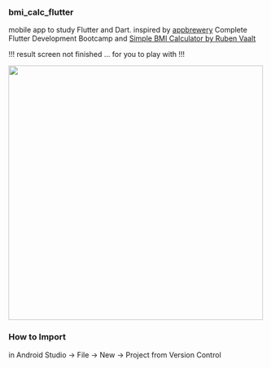 ### bmi_calc_flutter

mobile app to study Flutter and Dart. inspired by [appbrewery](https://www.appbrewery.co/) Complete Flutter Development Bootcamp and [Simple BMI Calculator by
Ruben Vaalt](https://dribbble.com/shots/4585382-Simple-BMI-Calculator)

!!! result screen not finished ... for you to play with !!!

<img height=500 src=https://user-images.githubusercontent.com/25114540/110957880-202dc600-835d-11eb-9bf2-9fc4beda9bff.png>


### How to Import

in Android Studio -> File -> New -> Project from Version Control
